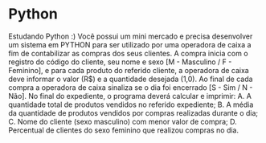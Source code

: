 # Python
Estudando Python :)
Você possui um mini mercado e precisa desenvolver um sistema em PYTHON
para ser utilizado por uma operadora de caixa a fim de contabilizar as compras dos seus clientes. A
compra inicia com o registro do código do cliente, seu nome e sexo [M - Masculino / F - Feminino], e
para cada produto do referido cliente, a operadora de caixa deve informar o valor (R$) e a quantidade
desejada (1,0). Ao final de cada compra a operadora de caixa sinaliza se o dia foi encerrado [S - Sim /
N - Não].
No final do expediente, o programa deverá calcular e imprimir:
A. A quantidade total de produtos vendidos no referido expediente; 
B. A média da quantidade de produtos vendidos por compras realizadas durante o dia; 
C. Nome do cliente (sexo masculino) com menor valor de compra; 
D. Percentual de clientes do sexo feminino que realizou compras no dia. 
